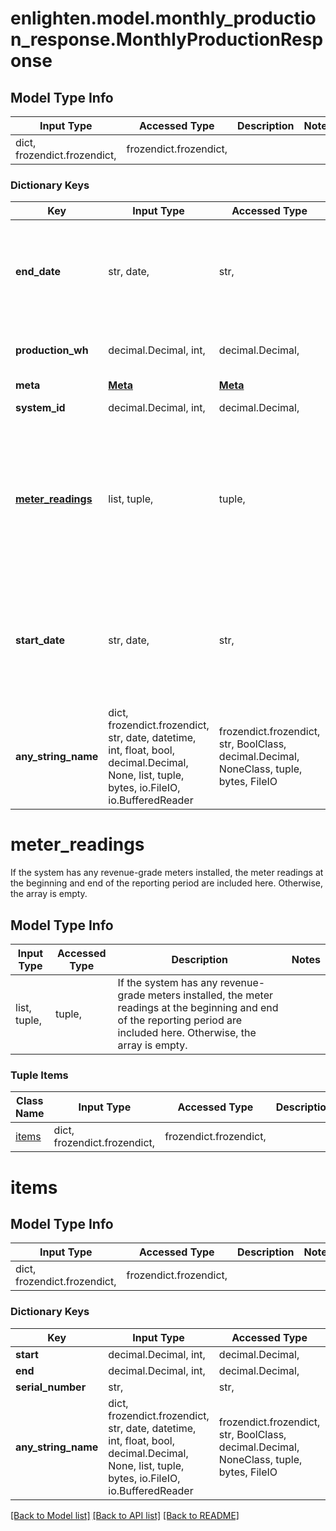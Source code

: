 # enlighten.model.monthly_production_response.MonthlyProductionResponse

## Model Type Info
Input Type | Accessed Type | Description | Notes
------------ | ------------- | ------------- | -------------
dict, frozendict.frozendict,  | frozendict.frozendict,  |  | 

### Dictionary Keys
Key | Input Type | Accessed Type | Description | Notes
------------ | ------------- | ------------- | ------------- | -------------
**end_date** | str, date,  | str,  | Last day included in the reporting period. | value must conform to RFC-3339 full-date YYYY-MM-DD
**production_wh** | decimal.Decimal, int,  | decimal.Decimal,  | Total production for the requested period in Watt-hours. | 
**meta** | [**Meta**](Meta.md) | [**Meta**](Meta.md) |  | 
**system_id** | decimal.Decimal, int,  | decimal.Decimal,  | Enlighten ID for this system. | 
**[meter_readings](#meter_readings)** | list, tuple,  | tuple,  | If the system has any revenue-grade meters installed, the meter readings at the beginning and end of the reporting period are included here. Otherwise, the array is empty. | 
**start_date** | str, date,  | str,  | First day included in the reporting period. The format is &#x60;YYYY-mm-dd&#x60; unless you pass a &#x60;datetime_format&#x60; parameter as described [here](https://developer.enphase.com/docs#Datetimes). | value must conform to RFC-3339 full-date YYYY-MM-DD
**any_string_name** | dict, frozendict.frozendict, str, date, datetime, int, float, bool, decimal.Decimal, None, list, tuple, bytes, io.FileIO, io.BufferedReader | frozendict.frozendict, str, BoolClass, decimal.Decimal, NoneClass, tuple, bytes, FileIO | any string name can be used but the value must be the correct type | [optional]

# meter_readings

If the system has any revenue-grade meters installed, the meter readings at the beginning and end of the reporting period are included here. Otherwise, the array is empty.

## Model Type Info
Input Type | Accessed Type | Description | Notes
------------ | ------------- | ------------- | -------------
list, tuple,  | tuple,  | If the system has any revenue-grade meters installed, the meter readings at the beginning and end of the reporting period are included here. Otherwise, the array is empty. | 

### Tuple Items
Class Name | Input Type | Accessed Type | Description | Notes
------------- | ------------- | ------------- | ------------- | -------------
[items](#items) | dict, frozendict.frozendict,  | frozendict.frozendict,  |  | 

# items

## Model Type Info
Input Type | Accessed Type | Description | Notes
------------ | ------------- | ------------- | -------------
dict, frozendict.frozendict,  | frozendict.frozendict,  |  | 

### Dictionary Keys
Key | Input Type | Accessed Type | Description | Notes
------------ | ------------- | ------------- | ------------- | -------------
**start** | decimal.Decimal, int,  | decimal.Decimal,  |  | 
**end** | decimal.Decimal, int,  | decimal.Decimal,  |  | 
**serial_number** | str,  | str,  |  | 
**any_string_name** | dict, frozendict.frozendict, str, date, datetime, int, float, bool, decimal.Decimal, None, list, tuple, bytes, io.FileIO, io.BufferedReader | frozendict.frozendict, str, BoolClass, decimal.Decimal, NoneClass, tuple, bytes, FileIO | any string name can be used but the value must be the correct type | [optional]

[[Back to Model list]](../../README.md#documentation-for-models) [[Back to API list]](../../README.md#documentation-for-api-endpoints) [[Back to README]](../../README.md)


